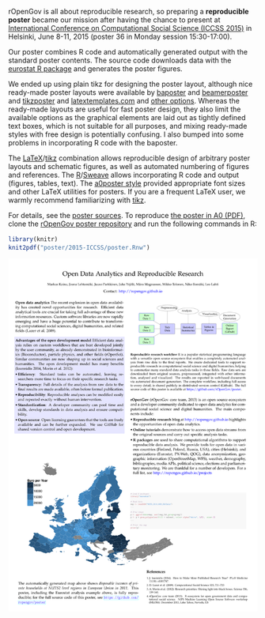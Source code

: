 

rOpenGov is all about reproducible research, so preparing a
**reproducible poster** became our mission after having the chance to
present at [International Conference on Computational Social Science
(ICCSS 2015)](http://iccss2015.eu/index.html) in Helsinki, June 8-11,
2015 (poster 36 in Monday session 15:30-17:00).

Our poster combines R code and automatically generated output with the
standard poster contents. The source code downloads data with the
[eurostat R package](http://github.com/rOpenGov/eurostat) and
generates the poster figures.

We ended up using plain tikz for designing the poster layout, although
nice ready-made poster layouts were available by
[baposter](http://www.brian-amberg.de/uni/poster/) and
[beamerposter](https://github.com/deselaers/latex-beamerposter) and
[tikzposter](http://www.ctan.org/pkg/tikzposter) and
[latextemplates.com](www.latextemplates.com/cat/conference-posters)
and [other
options](http://tex.stackexchange.com/questions/341/how-to-create-posters-using-latex). Whereas
the ready-made layouts are useful for fast poster design, they also
limit the available options as the graphical elements are laid out as
tightly defined text boxes, which is not suitable for all purposes,
and mixing ready-made styles with free design is potentially
confusing. I also bumped into some problems in incorporating R code
with the baposter.

The
[LaTeX](http://www.latex-project.org/)/[tikz](http://sourceforge.net/projects/pgf/)
combination allows reproducible design of arbitrary poster layouts and
schematic figures, as well as automated numbering of figures and
references. The
[R](http://www.r-project.org)/[Sweave](https://www.statistik.lmu.de/~leisch/Sweave/)
allows incorporating R code and output (figures, tables, text). The
[a0poster
style](http://www.ctan.org/tex-archive/macros/latex/contrib/a0poster)
provided appropriate font sizes and other LaTeX utilities for
posters. If you are a frequent LaTeX user, we warmly recommend
familiarizing with [tikz](http://www.texample.net/tikz/).


For details, see the [poster
sources](https://github.com/rOpenGov/poster/blob/master/2015-ICCSS/poster.Rnw).
To reproduce [the poster in A0
(PDF)](https://github.com/rOpenGov/poster/blob/master/2015-ICCSS/poster.pdf),
clone the [rOpenGov poster
repository](https://github.com/rOpenGov/poster) and run the following
commands in R:


```r
library(knitr)
knit2pdf("poster/2015-ICCSS/poster.Rnw")
```

![posteri](poster.png)

